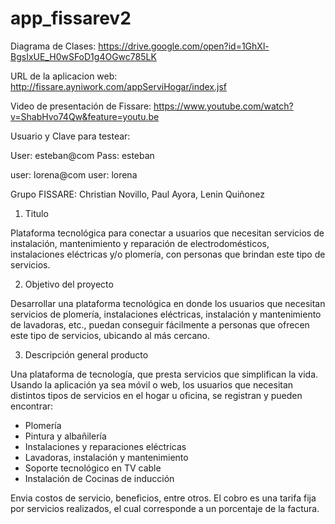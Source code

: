 # app_fissarev2

Diagrama de Clases:
https://drive.google.com/open?id=1GhXl-BgsIxUE_H0wSFoD1g4OGwc785LK


URL de la aplicacion web:
http://fissare.ayniwork.com/appServiHogar/index.jsf

Video de presentación de Fissare:
https://www.youtube.com/watch?v=ShabHvo74Qw&feature=youtu.be


Usuario y Clave para testear:

User: esteban@com
Pass: esteban

user: lorena@com
user: lorena




Grupo FISSARE: Christian Novillo, Paul Ayora, Lenin Quiñonez



1. Titulo

Plataforma tecnológica para conectar a usuarios que necesitan servicios de instalación,
mantenimiento y reparación de electrodomésticos, instalaciones eléctricas y/o plomería, con
personas que brindan este tipo de servicios.

2. Objetivo del proyecto

Desarrollar una plataforma tecnológica en donde los usuarios que necesitan servicios de
plomería, instalaciones eléctricas, instalación y mantenimiento de lavadoras, etc., puedan
conseguir fácilmente a personas que ofrecen este tipo de servicios, ubicando al más cercano.

3. Descripción general producto

Una plataforma de tecnología, que presta servicios que simplifican la vida. Usando la aplicación
ya sea móvil o web, los usuarios que necesitan distintos tipos de servicios en el hogar u oficina,
se registran y pueden encontrar:

- Plomería
- Pintura y albañilería
- Instalaciones y reparaciones eléctricas
- Lavadoras, instalación y mantenimiento
- Soporte tecnológico en TV cable
- Instalación de Cocinas de inducción

Envia costos de servicio, beneficios, entre otros.
El cobro es una tarifa fija por servicios realizados, el cual corresponde a un porcentaje de la
factura.

